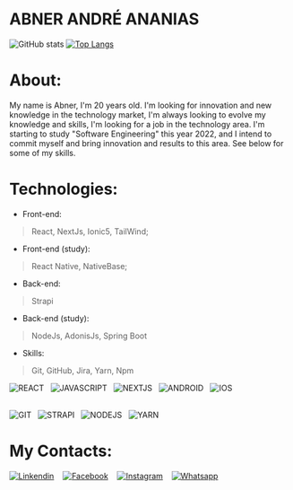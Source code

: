# ABNER ANDRÉ ANANIAS


![GitHub stats](https://github-readme-stats.vercel.app/api?username=abnerndr&show_icons=true&theme=dark)
[![Top Langs](https://github-readme-stats.vercel.app/api/top-langs/?username=abnerndr&layout=compact&theme=dark)](https://github.com/abnerndr/github-readme-stats)





# About:
My name is Abner, I'm 20 years old. I'm looking for innovation and new knowledge in the technology market, I'm always looking to evolve my knowledge and skills, I'm looking for a job in the technology area. I'm starting to study "Software Engineering" this year 2022, and I intend to commit myself and bring innovation and results to this area. See below for some of my skills.

# Technologies:

* Front-end:
> React, NextJs, Ionic5, TailWind;
* Front-end (study):
> React Native, NativeBase;
* Back-end:
> Strapi
* Back-end (study):
> NodeJs, AdonisJs, Spring Boot
* Skills:
> Git, GitHub, Jira, Yarn, Npm

![REACT](https://img.icons8.com/color/60/react-native.png)&nbsp;&nbsp;
![JAVASCRIPT](https://img.icons8.com/color/60/javascript--v1.png)&nbsp;&nbsp;
![NEXTJS](https://cdn1.iconfinder.com/data/icons/akar-vol-1/24/nextjs-fill-60.png)&nbsp;&nbsp;
![ANDROID](https://cdn3.iconfinder.com/data/icons/logos-brands-3/24/logo_brand_brands_logos_android-60.png)&nbsp;&nbsp;
![IOS](https://cdn0.iconfinder.com/data/icons/flat-round-system/512/iOS-60.png)<br><br>

![GIT](https://cdn3.iconfinder.com/data/icons/social-media-2169/24/social_media_social_media_logo_git-60.png)&nbsp;&nbsp;
![STRAPI](https://i.im.ge/2022/07/25/FDGtmm.png)&nbsp;&nbsp;
![NODEJS](https://cdn4.iconfinder.com/data/icons/logos-and-brands/512/233_Node_Js_logo-60.png)&nbsp;&nbsp;
![YARN](https://cdn.icon-icons.com/icons2/2699/PNG/64/yarnpkg_logo_icon_170667.png)


# My Contacts:

[![Linkendin](https://cdn2.iconfinder.com/data/icons/social-media-2285/512/1_Linkedin_unofficial_colored_svg-48.png)](https://www.linkedin.com/in/abner-andr%C3%A9-ananias-423a641a2/)&nbsp;&nbsp;&nbsp;
[![Facebook](https://cdn2.iconfinder.com/data/icons/social-var-1/614/2_-_Facebook-48.png)](https://www.facebook.com/abnerandre.ananias.5)&nbsp;&nbsp;&nbsp;
[![Instagram](https://cdn2.iconfinder.com/data/icons/social-media-applications/64/social_media_applications_3-instagram-48.png)](https://www.instagram.com/abner.ananias/)&nbsp;&nbsp;&nbsp;
[![Whatsapp](https://cdn2.iconfinder.com/data/icons/social-media-2285/512/1_Whatsapp2_colored_svg-48.png)](https://api.whatsapp.com/send?phone=5516996135250&text=Ol%C3%A1%2C%20Gostaria%20de%20Entrar%20Em%20Contato)




